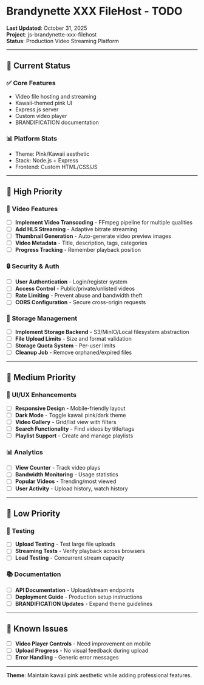 # Brandynette XXX FileHost - TODO

**Last Updated**: October 31, 2025  
**Project**: js-brandynette-xxx-filehost  
**Status**: Production Video Streaming Platform

---

## 🎯 Current Status

### ✅ Core Features

- Video file hosting and streaming
- Kawaii-themed pink UI
- Express.js server
- Custom video player
- BRANDIFICATION documentation

### 📊 Platform Stats

- Theme: Pink/Kawaii aesthetic
- Stack: Node.js + Express
- Frontend: Custom HTML/CSS/JS

---

## 🚀 High Priority

### 🎥 Video Features

- [ ] **Implement Video Transcoding** - FFmpeg pipeline for multiple qualities
- [ ] **Add HLS Streaming** - Adaptive bitrate streaming
- [ ] **Thumbnail Generation** - Auto-generate video preview images
- [ ] **Video Metadata** - Title, description, tags, categories
- [ ] **Progress Tracking** - Remember playback position

### 🔒 Security & Auth

- [ ] **User Authentication** - Login/register system
- [ ] **Access Control** - Public/private/unlisted videos
- [ ] **Rate Limiting** - Prevent abuse and bandwidth theft
- [ ] **CORS Configuration** - Secure cross-origin requests

### 💾 Storage Management

- [ ] **Implement Storage Backend** - S3/MinIO/Local filesystem abstraction
- [ ] **File Upload Limits** - Size and format validation
- [ ] **Storage Quota System** - Per-user limits
- [ ] **Cleanup Job** - Remove orphaned/expired files

---

## 🎨 Medium Priority

### 🌸 UI/UX Enhancements

- [ ] **Responsive Design** - Mobile-friendly layout
- [ ] **Dark Mode** - Toggle kawaii pink/dark theme
- [ ] **Video Gallery** - Grid/list view with filters
- [ ] **Search Functionality** - Find videos by title/tags
- [ ] **Playlist Support** - Create and manage playlists

### 📊 Analytics

- [ ] **View Counter** - Track video plays
- [ ] **Bandwidth Monitoring** - Usage statistics
- [ ] **Popular Videos** - Trending/most viewed
- [ ] **User Activity** - Upload history, watch history

---

## 🔧 Low Priority

### 🧪 Testing

- [ ] **Upload Testing** - Test large file uploads
- [ ] **Streaming Tests** - Verify playback across browsers
- [ ] **Load Testing** - Concurrent stream capacity

### 📚 Documentation

- [ ] **API Documentation** - Upload/stream endpoints
- [ ] **Deployment Guide** - Production setup instructions
- [ ] **BRANDIFICATION Updates** - Expand theme guidelines

---

## 🐛 Known Issues

- [ ] **Video Player Controls** - Need improvement on mobile
- [ ] **Upload Progress** - No visual feedback during upload
- [ ] **Error Handling** - Generic error messages

---

**Theme**: Maintain kawaii pink aesthetic while adding professional features.
